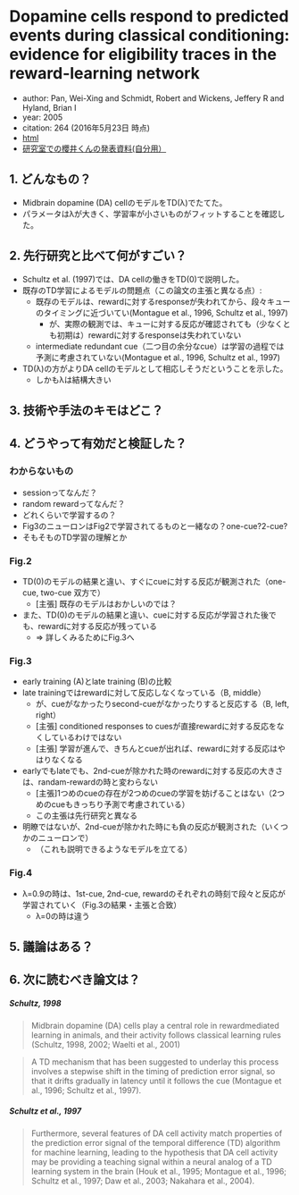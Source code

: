 # Dopamine cells respond to predicted events during classical conditioning: evidence for eligibility traces in the reward-learning network
- author: Pan, Wei-Xing and Schmidt, Robert and Wickens, Jeffery R and Hyland, Brian I
- year: 2005
- citation: 264 (2016年5月23日 時点)
- [html](http://www.jneurosci.org/content/25/26/6235.long)
- [研究室での櫻井くんの発表資料(自分用）](https://drive.google.com/file/d/0B-OHcMrFyg1zaXBTMmpiNDBXSmM/view?usp=sharing)

## 1. どんなもの？
- Midbrain dopamine (DA) cellのモデルをTD(λ)でたてた。
- パラメータはλが大きく、学習率が小さいものがフィットすることを確認した。

## 2. 先行研究と比べて何がすごい？
- Schultz et al. (1997)では、DA cellの働きをTD(0)で説明した。
- 既存のTD学習によるモデルの問題点（この論文の主張と異なる点）:
  - 既存のモデルは、rewardに対するresponseが失われてから、段々キューのタイミングに近づいてい(Montague et al., 1996, Schultz et al., 1997)
    - が、実際の観測では、キューに対する反応が確認されても（少なくとも初期は）rewardに対するresponseは失われていない
  - intermediate redundant cue（二つ目の余分なcue）は学習の過程では予測に考慮されていない(Montague et al., 1996, Schultz et al., 1997)
- TD(λ)の方がよりDA cellのモデルとして相応しそうだということを示した。
  - しかもλは結構大きい

## 3. 技術や手法のキモはどこ？
## 4. どうやって有効だと検証した？

### わからないもの
- sessionってなんだ？
- random rewardってなんだ？
- どれくらいで学習するの？
- Fig3のニューロンはFig2で学習されてるものと一緒なの？one-cue?2-cue?
- そもそものTD学習の理解とか

### Fig.2
- TD(0)のモデルの結果と違い、すぐにcueに対する反応が観測された（one-cue, two-cue 双方で）
  - [主張] 既存のモデルはおかしいのでは？
- また、TD(0)のモデルの結果と違い、cueに対する反応が学習された後でも、rewardに対する反応が残っている
  - => 詳しくみるためにFig.3へ

### Fig.3
- early training (A)とlate training (B)の比較
- late trainingではrewardに対して反応しなくなっている（B, middle）
  - が、cueがなかったりsecond-cueがなかったりすると反応する（B, left, right）
  - [主張] conditioned responses to cuesが直接rewardに対する反応をなくしているわけではない
  - [主張] 学習が進んで、きちんとcueが出れば、rewardに対する反応はやはりなくなる
- earlyでもlateでも、2nd-cueが除かれた時のrewardに対する反応の大きさは、randam-rewardの時と変わらない
  - [主張]1つめのcueの存在が2つめのcueの学習を妨げることはない（2つめのcueもきっちり予測で考慮されている）
  - この主張は先行研究と異なる
- 明瞭ではないが、2nd-cueが除かれた時にも負の反応が観測された（いくつかのニューロンで）
  - （これも説明できるようなモデルを立てる）

### Fig.4
- λ=0.9の時は、1st-cue, 2nd-cue, rewardのそれぞれの時刻で段々と反応が学習されていく（Fig.3の結果・主張と合致）
  - λ=0の時は違う

## 5. 議論はある？
## 6. 次に読むべき論文は？

##### Schultz, 1998
> Midbrain dopamine (DA) cells play a central role in rewardmediated learning in animals, and their activity follows classical learning rules (Schultz, 1998, 2002; Waelti et al., 2001) 

> A TD mechanism that has been suggested to underlay this process involves a stepwise shift in the timing of prediction error signal, so that it drifts gradually in latency until it follows the cue (Montague et al., 1996; Schultz et al., 1997).

##### Schultz et al., 1997
> Furthermore, several features of DA cell activity match properties of the prediction error signal of the temporal difference (TD) algorithm for machine learning, leading to the hypothesis that DA cell activity may be providing a teaching signal within a neural analog of a TD learning system in the brain (Houk et al., 1995; Montague et al., 1996; Schultz et al., 1997; Daw et al., 2003; Nakahara et al., 2004). 


